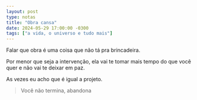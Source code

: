 ```yaml
---
layout: post
type: notas
title: "Obra cansa"
date: 2024-05-29 17:00:00 -0300
tags: ["a vida, o universo e tudo mais"]
---
```

Falar que obra é uma coisa que não tá pra brincadeira.  

Por menor que seja a intervenção, ela vai te tomar mais tempo do que você quer e não vai te deixar em paz.  

As vezes eu acho que é igual a projeto.  

<blockquote class="citacao">Você não termina, abandona</blockquote>